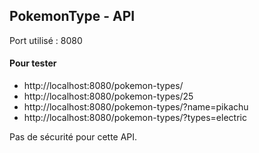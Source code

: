 ## PokemonType - API

Port utilisé  : 8080

#### Pour tester

* http://localhost:8080/pokemon-types/
* http://localhost:8080/pokemon-types/25
* http://localhost:8080/pokemon-types/?name=pikachu
* http://localhost:8080/pokemon-types/?types=electric

Pas de sécurité pour cette API.


